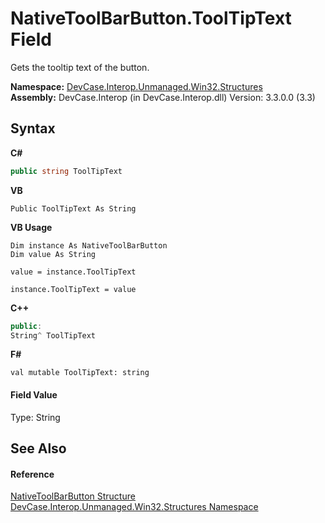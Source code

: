 # NativeToolBarButton.ToolTipText Field
 

Gets the tooltip text of the button.

**Namespace:**&nbsp;<a href="N_DevCase_Interop_Unmanaged_Win32_Structures">DevCase.Interop.Unmanaged.Win32.Structures</a><br />**Assembly:**&nbsp;DevCase.Interop (in DevCase.Interop.dll) Version: 3.3.0.0 (3.3)

## Syntax

**C#**<br />
``` C#
public string ToolTipText
```

**VB**<br />
``` VB
Public ToolTipText As String
```

**VB Usage**<br />
``` VB Usage
Dim instance As NativeToolBarButton
Dim value As String

value = instance.ToolTipText

instance.ToolTipText = value
```

**C++**<br />
``` C++
public:
String^ ToolTipText
```

**F#**<br />
``` F#
val mutable ToolTipText: string
```


#### Field Value
Type: String

## See Also


#### Reference
<a href="T_DevCase_Interop_Unmanaged_Win32_Structures_NativeToolBarButton">NativeToolBarButton Structure</a><br /><a href="N_DevCase_Interop_Unmanaged_Win32_Structures">DevCase.Interop.Unmanaged.Win32.Structures Namespace</a><br />
